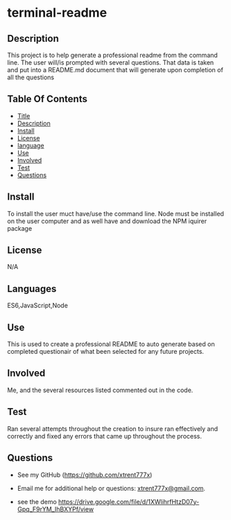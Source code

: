 



# terminal-readme

## Description

This project is to help generate a professional readme from the command line. The user will/is prompted with several questions. That data is taken and put into a README.md document that will generate upon completion of all the questions

## Table Of Contents

* [Title](#title)
* [Description](#description)
* [Install](#install)
* [License](#license)   
* [language](#language)              
* [Use](#use)
* [Involved](#involved)
* [Test](#test)
* [Questions](#questions)

## Install
To install the user muct have/use the command line. Node must be installed on the user computer and as well have and download the NPM iquirer package

## License
N/A

## Languages
ES6,JavaScript,Node

## Use
This is used to create a professional README to auto generate based on completed questionair of what been selected for any future projects.

## Involved
Me, and the several resources listed commented out in the code.

## Test
Ran several attempts throughout the creation to insure ran effectively and correctly and fixed any errors that came up throughout the process.

## Questions

- See my GitHub (https://github.com/xtrent777x)

- Email me for additional help or questions: xtrent777x@gmail.com.

- see the demo https://drive.google.com/file/d/1XWlihrfHtzD07y-Gpq_F9rYM_IhBXYPf/view

